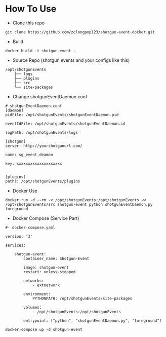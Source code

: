 # How To Use
- Clone this repo
```
git clone https://github.com/zclongpop123/shotgun-event-docker.git
```
- Build
```
docker build -t shotgun-event .
```

- Source Repo (shotgun events and your configs like this)
```
/opt/shotgunEvents
    ├── logs
    ├── plugins
    ├── src
    └── site-packages
```
- Change shotgunEventDaemon.conf
```
# shotgunEventDaemon.conf
[daemon]
pidFile: /opt/shotgunEvents/shotgunEventDaemon.pid

eventIdFile: /opt/shotgunEvents/shotgunEventDaemon.id

logPath: /opt/shotgunEvents/logs

[shotgun]
server: http://yourshotgunurl.com/

name: sg_event_deamon

key: xxxxxxxxxxxxxxxxxxxx


[plugins]
paths: /opt/shotgunEvents/plugins
```

- Docker Use
```
docker run -d --rm -v /opt/shotgunEvents:/opt/shotgunEvents -w /opt/shotgunEvents/src shotgun-event python shotgunEventDaemon.py  foreground

```
- Docker Compose (Service Part)
```
#- docker-compose.yaml

version: '3'

services:

    shotgun-event:
        container_name: Shotgun-Event

        image: shotgun-event
        restart: unless-stopped

        networks:
            - extnetwork

        environment:
            PYTHONPATH: /opt/shotgunEvents/site-packages

        volumes:
            - /opt/shotgunEvents:/opt/shotgunEvents

        entrypoint: ["python", "shotgunEventDaemon.py", "foreground"]

```
```
docker-compose up -d shotgun-event
```
